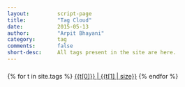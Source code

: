 ```yaml
---
layout:			script-page
title:			"Tag Cloud"
date:			2015-05-13
author:			"Arpit Bhayani"
category:		tag
comments:		false
short-desc:		All tags present in the site are here.
---
```

<div class="para">
	
</div>

<div class="script-content">
	<div class="script-page-tags">
		{% for t in site.tags %}
			<a href="{{ "/tag/" | append: t[0] | replace:" ","-" | prepend: site.baseurl }}" class="tag-link" style="line-height:2.5;" title="Click to view all posts with tag : {{t[0]}}">{{t[0]}} | {{t[1] | size}}</a>
		{% endfor %}
	</div>
</div>